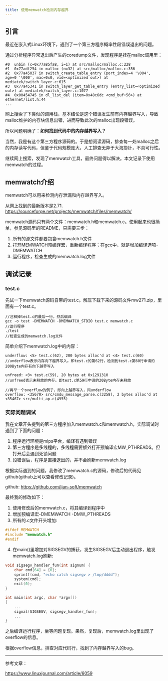 ```yaml
---
title: 使用memwatch检测内存越界
---
```


## 引言

最近在嵌入式Linux环境下，遇到了一个第三方程序概率性段错误退出的问题。

通过分析程序异常退出后产生的coredump文件，发现程序是挂在malloc调用里：
```
#0  unbin (c=0x77a85fa8, i=1) at src/malloc/malloc.c:228
#1  0x77adf254 in malloc (n=32) at src/malloc/malloc.c:356
#2  0x77a45037 in switch_create_table_entry (port_index=4 '\004', age=0 '\000', mac=0x0, vid=<optimized out>) at mediatek/switch_layer.c:615
#3  0x77a45341 in switch_layer_get_table_entry (entry_list=<optimized out>) at mediatek/switch_layer.c:1077
#4  0x00454745 in dl_list_del (item=0x48c6dc <cmd_buf+56>) at ethernet/list.h:44
...
```

网上搜索了下类似的调用栈，基本结论是这个错误发生前有内存越界写入，导致malloc维护的内存块信息出错，进而导致此次的malloc出现段错误。

所以问题明确了：**如何找到代码中的内存越界写入？**

当然，我是有这个第三方程序源码的。于是想阅读源码，排查每一处malloc之后的内存读写代码，但鉴于代码规模庞大，人工排查无异于大海捞针，不具可行性。

继续网上搜索，发现了memwatch工具，最终问题得以解决。本文记录下使用memwatch的过程。

## memwatch介绍

memwatch可以用来检测内存泄漏和内存越界写入。

从网上找到的最新版本是2.71. https://sourceforge.net/projects/memwatch/files/memwatch/

memwatch源码只有两个文件：memwatch.h和memwatch.c。使用起来也很简单，参见源码里的README，只需要三步：

1. 所有的源文件都要包含memwatch.h文件
2. 打开MEMWATCH预编译宏，重新编译程序；在gcc中，就是增加编译选项-DMEMWATCH
3. 运行程序，检查生成的memwatch.log文件


## 调试记录

### test.c

先试一下memwatch源码自带的test.c。解压下载下来的源码文件mw271.zip，里面有一个test.c。

```
//注释掉test.c的最后一行，然后编译
gcc -o test -DMEMWATCH -DMEMWATCH_STDIO test.c memwatch.c
//运行程序
./test
//检查生成的memwatch.log文件
```

简单介绍下memwatch.log中的内容：
```
underflow: <5> test.c(62), 200 bytes alloc'd at <4> test.c(60)
//underflow表示内存向下越界写入。即test.c的第62行，检测到test.c第60行申请的200Byte内存有向下越界写入

unfreed: <3> test.c(59), 20 bytes at 0x1291310
//unfreed表示未释放的内存。即test.c第59行申请的20Byte内存未释放

//再举一个overflow的例子，即向上越界写入，同underflow
overflow: <35670> src/cmdu_message_parse.c(3258), 2 bytes alloc'd at <35467> src/multi_ap.c(4955)
```

### 实际问题调试

我在文章开头提到的第三方程序加入memwatch.c和memwatch.h，实际调试时遇到了下面的问题：

1. 程序运行环境是mips平台，编译有遇到错误
2. 第三方程序是多线程的，多线程需要额外打开预编译宏MW_PTHREADS。但打开后会遇到死锁问题
3. 段错误后，程序是直接退出的，并不会刷新memwatch.log

根据实际遇到的问题，我修改了memwatch.c的源码，修改后的代码见github(github上可以查看修改记录)。

github: <https://github.com/jian-soft/memwatch>

最终我的修改如下：

1. 使用修改后的memwatch.c，将其编译到程序中
2. 增加预编译宏-DMEMWATCH -DMW_PTHREADS
3. 所有的.c文件开头增加:
```c
#ifdef MEMWATCH
#include "memwatch.h"
#endif
```
4. 在main()里增加对SIGSEGV的捕获，发生SIGSEGV后主动退出程序，触发memwatch.log刷新:

```c
void sigsegv_handler_fun(int signum) {
    char cmd[64] = {0};
    sprintf(cmd, "echo catch sigsegv > /tmp/dddd");
    system(cmd);
    exit(0);
}

int main(int argc, char *argv[])
{
    ...
    signal(SIGSEGV, sigsegv_handler_fun);
    ...
}
```

之后编译运行程序，坐等问题复现。果然，复现后，memwatch.log里出现了overflow的信息。

根据overflow信息，排查对应代码行，找到了内存越界写入的bug。


------

参考文章：

<https://www.linuxjournal.com/article/6059>